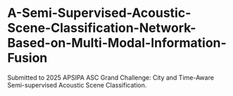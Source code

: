 # A-Semi-Supervised-Acoustic-Scene-Classification-Network-Based-on-Multi-Modal-Information-Fusion
Submitted to 2025 APSIPA ASC Grand Challenge: City and Time-Aware Semi-supervised Acoustic Scene Classification.
